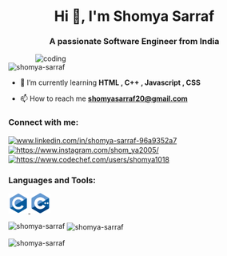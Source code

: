 <h1 align="center">Hi 👋, I'm Shomya Sarraf</h1>
<h3 align="center">A passionate Software Engineer from India</h3>
<img align="right"alt="coding"width="450"src="https://encrypted-tbn0.gstatic.com/images?q=tbn:ANd9GcQHqm3WYr1vgqG-u3xol6tbHW-JFeiTNhcGfA&s">

<p align="left"> <img src="https://komarev.com/ghpvc/?username=shomya-sarraf&label=Profile%20views&color=0e75b6&style=flat" alt="shomya-sarraf" /> </p>

- 🌱 I’m currently learning **HTML , C++ , Javascript , CSS**

- 📫 How to reach me **shomyasarraf20@gmail.com**

<h3 align="left">Connect with me:</h3>
<p align="left">
<a href="https://linkedin.com/in/www.linkedin.com/in/shomya-sarraf-96a9352a7" target="blank"><img align="center" src="https://raw.githubusercontent.com/rahuldkjain/github-profile-readme-generator/master/src/images/icons/Social/linked-in-alt.svg" alt="www.linkedin.com/in/shomya-sarraf-96a9352a7" height="30" width="40" /></a>
<a href="https://instagram.com/https://www.instagram.com/shom_ya2005/" target="blank"><img align="center" src="https://raw.githubusercontent.com/rahuldkjain/github-profile-readme-generator/master/src/images/icons/Social/instagram.svg" alt="https://www.instagram.com/shom_ya2005/" height="30" width="40" /></a>
<a href="https://www.codechef.com/users/https://www.codechef.com/users/shomya1018" target="blank"><img align="center" src="https://cdn.jsdelivr.net/npm/simple-icons@3.1.0/icons/codechef.svg" alt="https://www.codechef.com/users/shomya1018" height="30" width="40" /></a>
</p>

<h3 align="left">Languages and Tools:</h3>
<p align="left"> <a href="https://www.cprogramming.com/" target="_blank" rel="noreferrer"> <img src="https://raw.githubusercontent.com/devicons/devicon/master/icons/c/c-original.svg" alt="c" width="40" height="40"/> </a> <a href="https://www.w3schools.com/cpp/" target="_blank" rel="noreferrer"> <img src="https://raw.githubusercontent.com/devicons/devicon/master/icons/cplusplus/cplusplus-original.svg" alt="cplusplus" width="40" height="40"/> </a> </p>

<p><img align="left" src="https://github-readme-stats.vercel.app/api/top-langs?username=shomya-sarraf&show_icons=true&locale=en&layout=compact" alt="shomya-sarraf" /></p>

<p>&nbsp;<img align="center" src="https://github-readme-stats.vercel.app/api?username=shomya-sarraf&show_icons=true&locale=en" alt="shomya-sarraf" /></p>

<p><img align="center" src="https://github-readme-streak-stats.herokuapp.com/?user=shomya-sarraf&" alt="shomya-sarraf" /></p>
